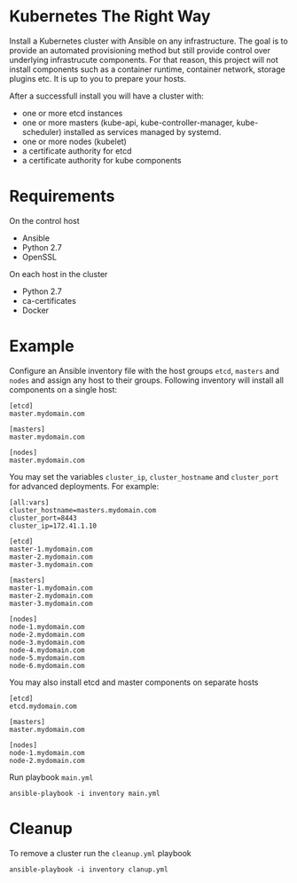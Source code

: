 # Kubernetes The Right Way

Install a Kubernetes cluster with Ansible on any infrastructure. The goal is to provide an automated provisioning method but still provide control over underlying infrastrucute components. For that reason, this project will not install components such as a container runtime, container network, storage plugins etc. It is up to you to prepare your hosts.

After a successfull install you will have a cluster with:
* one or more etcd instances
* one or more masters (kube-api, kube-controller-manager, kube-scheduler) installed as services managed by systemd.
* one or more nodes (kubelet)
* a certificate authority for etcd
* a certificate authority for kube components

# Requirements

On the control host
* Ansible
* Python 2.7
* OpenSSL

On each host in the cluster
* Python 2.7
* ca-certificates
* Docker

# Example
Configure an Ansible inventory file with the host groups `etcd`, `masters` and `nodes` and assign any host to their groups. Following inventory will install all components on a single host:
```
[etcd]
master.mydomain.com

[masters]
master.mydomain.com

[nodes]
master.mydomain.com
```

You may set the variables `cluster_ip`, `cluster_hostname` and `cluster_port` for advanced deployments. For example:
```
[all:vars]
cluster_hostname=masters.mydomain.com
cluster_port=8443
cluster_ip=172.41.1.10

[etcd]
master-1.mydomain.com
master-2.mydomain.com
master-3.mydomain.com

[masters]
master-1.mydomain.com
master-2.mydomain.com
master-3.mydomain.com

[nodes]
node-1.mydomain.com
node-2.mydomain.com
node-3.mydomain.com
node-4.mydomain.com
node-5.mydomain.com
node-6.mydomain.com
``` 

You may also install etcd and master components on separate hosts
```
[etcd]
etcd.mydomain.com

[masters]
master.mydomain.com

[nodes]
node-1.mydomain.com
node-2.mydomain.com
``` 

Run playbook `main.yml`
```
ansible-playbook -i inventory main.yml
```

# Cleanup
To remove a cluster run the `cleanup.yml` playbook
```
ansible-playbook -i inventory clanup.yml
```
